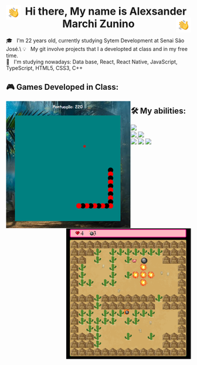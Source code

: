 
<h1 align="center" href="#clipboard-about"> <img alt="Hand Wave" src="./assets/Hand%20Wave.gif" width='40' align="left"/>  Hi there, My name is Alexsander Marchi Zunino <img alt="Hand Wave" src="./assets/Hand%20Wave.gif" width='40' align="right"/></h1> 


🎓 &nbsp; I'm 22 years old, currently studying Sytem Development at Senai São José.\ 
💡 &nbsp; My git involve projects that I a developted at class and in my free time.\
📖 &nbsp; I'm studying nowadays: Data base, React, React Native, JavaScript, TypeScript, HTML5, CSS3, C++ 

## 🎮 Games Developed in Class:
<img alt="Snake Game" src="./assets/SnakeGame.png" align="left"  width='340'/>
<img alt="Pig Bomb" src="./assets/PigGame.png" align="right"  width='340'/>

## 🛠 My abilities:

<a href="https://github.com/AlexsanderMarchi/JavaScript"><img src="https://img.shields.io/badge/JavaScript-323330?style=for-the-badge&logo=javascript&logoColor=F7DF1E" /></a>  
<a href="https://github.com/AlexsanderMarchi/React-Native"><img src="https://img.shields.io/badge/React_Native-20232A?style=for-the-badge&logo=react&logoColor=61DAFB" /> </a> 
<a href=""><img src="https://img.shields.io/badge/React-20232A?style=for-the-badge&logo=react&logoColor=61DAFB" /></a>    
<a href="https://github.com/AlexsanderMarchi/JavaScript"><img src="https://img.shields.io/badge/TypeScript-007ACC?style=for-the-badge&logo=typescript&logoColor=white" /></a> 
<a href="https://github.com/AlexsanderMarchi/HTML-CSS"><img src="https://img.shields.io/badge/HTML5-E34F26?style=for-the-badge&logo=html5&logoColor=white" /></a> 
<a href="https://github.com/AlexsanderMarchi/HTML-CSS"><img src="https://img.shields.io/badge/CSS3-1572B6?style=for-the-badge&logo=css3&logoColor=white" /></a> 


